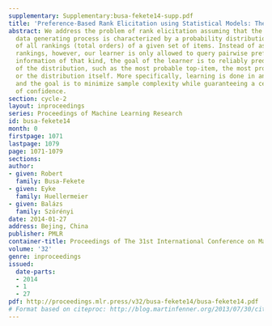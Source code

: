 ```yaml
---
supplementary: Supplementary:busa-fekete14-supp.pdf
title: 'Preference-Based Rank Elicitation using Statistical Models: The Case of Mallows'
abstract: We address the problem of rank elicitation assuming that the underlying
  data generating process is characterized by a probability distribution on the set
  of all rankings (total orders) of a given set of items. Instead of asking for complete
  rankings, however, our learner is only allowed to query pairwise preferences. Using
  information of that kind, the goal of the learner is to reliably predict properties
  of the distribution, such as the most probable top-item, the most probable ranking,
  or the distribution itself. More specifically, learning is done in an online manner,
  and the goal is to minimize sample complexity while guaranteeing a certain level
  of confidence.
section: cycle-2
layout: inproceedings
series: Proceedings of Machine Learning Research
id: busa-fekete14
month: 0
firstpage: 1071
lastpage: 1079
page: 1071-1079
sections: 
author:
- given: Robert
  family: Busa-Fekete
- given: Eyke
  family: Huellermeier
- given: Balázs
  family: Szörényi
date: 2014-01-27
address: Bejing, China
publisher: PMLR
container-title: Proceedings of The 31st International Conference on Machine Learning
volume: '32'
genre: inproceedings
issued:
  date-parts:
  - 2014
  - 1
  - 27
pdf: http://proceedings.mlr.press/v32/busa-fekete14/busa-fekete14.pdf
# Format based on citeproc: http://blog.martinfenner.org/2013/07/30/citeproc-yaml-for-bibliographies/
---
```


